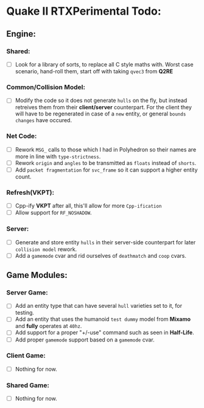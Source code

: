 # Quake II RTXPerimental Todo:

## Engine:
### Shared:
* [ ] Look for a library of sorts, to replace all C style maths with. Worst case scenario, hand-roll them, start off with taking ``qvec3`` from **Q2RE**
### Common/Collision Model:
* [ ] Modify the code so it does not generate ``hulls`` on the fly, but instead retreives them from their **client/server** counterpart. For the client they will have to be regenerated in case of a ``new`` entity, or general ``bounds changes`` have occured.
### Net Code:
* [ ] Rework ``MSG_`` calls to those which I had in Polyhedron so their names are more in line with ``type-strictness``.
* [ ] Rework ``origin`` and ``angles`` to be transmitted as ``floats`` instead of ``shorts``.
* [ ] Add ``packet fragmentation`` for ``svc_frame`` so it can support a higher entity count.
### Refresh(VKPT):
* [ ] Cpp-ify **VKPT** after all, this'll allow for more ``Cpp-ification``
* [ ] Allow support for ``RF_NOSHADOW``.

### Server:
* [ ] Generate and store entity ``hulls`` in their server-side counterpart for later ``collision model`` rework.
* [ ] Add a ``gamemode`` cvar and rid ourselves of ``deathmatch`` and ``coop`` cvars.

## Game Modules:
### Server Game:
* [ ] Add an entity type that can have several ``hull`` varieties set to it, for testing.
* [ ] Add an entity that uses the humanoid ``test dummy`` model from **Mixamo** and **fully** operates at ``40hz``.
* [ ] Add support for a proper "+/-use" command such as seen in **Half-Life**.
* [ ] Add proper ``gamemode`` support based on a ``gamemode`` cvar.
### Client Game:
* [ ] Nothing for now.
### Shared Game:
* [ ] Nothing for now.